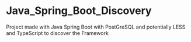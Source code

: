 # Java_Spring_Boot_Discovery
Project made with Java Spring Boot with PostGreSQL and potentially LESS and TypeScript to discover the Framework
